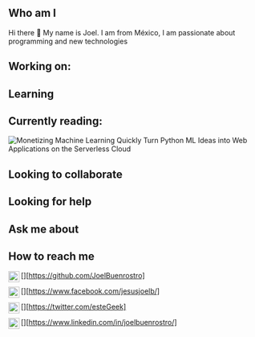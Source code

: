 ## Who am I

Hi there 👋 My name is Joel. I am from México, I am passionate about programming and new technologies

## Working on:

## Learning

## Currently reading:

![Monetizing Machine Learning
Quickly Turn Python ML Ideas into Web Applications on the Serverless Cloud](https://images.springer.com/sgw/books/medium/9781484238721.jpg)

## Looking to collaborate

## Looking for help

## Ask me about

## How to reach me

[<img align="left" alt="Github" width="22px" src="https://raw.githubusercontent.com/iconic/open-iconic/master/svg/github.svg" />][https://github.com/JoelBuenrostro]

[<img align="left" alt="Facebook" width="22px" src="https://cdn.jsdelivr.net/npm/simple-icons@3.4.0/icons/facebook.svg" />][https://www.facebook.com/jesusjoelb/]

[<img align="left" alt="Twitter" width="22px" src="https://cdn.jsdelivr.net/npm/simple-icons@v3/icons/twitter.svg" />][https://twitter.com/esteGeek]

[<img align="left" alt="LinkedIn" width="22px" src="https://cdn.jsdelivr.net/npm/simple-icons@v3/icons/linkedin.svg" />][https://www.linkedin.com/in/joelbuenrostro/]